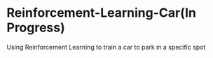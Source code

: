 # Reinforcement-Learning-Car(In Progress)
Using Reinforcement Learning to train a car to park in a specific spot
